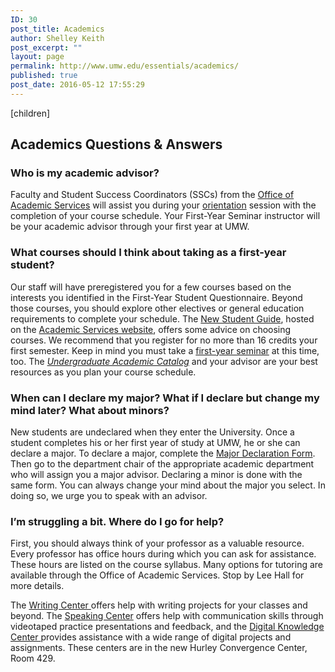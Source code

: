 ```yaml
---
ID: 30
post_title: Academics
author: Shelley Keith
post_excerpt: ""
layout: page
permalink: http://www.umw.edu/essentials/academics/
published: true
post_date: 2016-05-12 17:55:29
---
```

[children]
<h2>Academics Questions &amp; Answers<strong>
</strong></h2>
<h3>Who is my academic advisor?</h3>
Faculty and Student Success Coordinators (SSCs) from the <a href="https://academics.umw.edu/academicservices/">Office of Academic Services</a> will assist you during your <a href="http://orientation.umw.edu/">orientation</a> session with the completion of your course schedule. Your First-Year Seminar instructor will be your academic advisor through your first year at UMW.
<h3>What courses should I think about taking as a first-year student?</h3>
Our staff will have preregistered you for a few courses based on the interests you identified in the First-Year Student Questionnaire. Beyond those courses, you should explore other electives or general education requirements to complete your schedule. The <a href="https://www.umw.edu/?search-choice=google&amp;s=new+student+guide">New Student Guide</a>, hosted on the <a href="http://academics.umw.edu/academicandcareerservices/about-us/">Academic Services website</a>, offers some advice on choosing courses. We recommend that you register for no more than 16 credits your first semester. Keep in mind you must take a <a href="http://academics.umw.edu/fsem/">first-year seminar</a> at this time, too. The <a href="http://publications.umw.edu/undergraduatecatalog/courses-of-study/general-education/general-education-course-list/"><em>Undergraduate Academic Catalog</em></a> and your advisor are your best resources as you plan your course schedule.
<h3>When can I declare my major? What if I declare but change my mind later? What about minors?</h3>
New students are undeclared when they enter the University. Once a student completes his or her first year of study at UMW, he or she can declare a major. To declare a major, complete the <a href="http://academics.umw.edu/registrar/students/majorminor-declaration/">Major Declaration Form</a>. Then go to the department chair of the appropriate academic department who will assign you a major advisor. Declaring a minor is done with the same form. You can always change your mind about the major you select. In doing so, we urge you to speak with an advisor.
<h3>I’m struggling a bit. Where do I go for help?</h3>
First, you should always think of your professor as a valuable resource. Every professor has office hours during which you can ask for assistance. These hours are listed on the course syllabus. Many options for tutoring are available through the Office of Academic Services. Stop by Lee Hall for more details.

The <a href="http://academics.umw.edu/writing-fredericksburg/about-the-writing-center/">Writing Center </a>offers help with writing projects for your classes and beyond. The <a href="http://academics.umw.edu/speaking/speaking-center/">Speaking Center</a> offers help with communication skills through videotaped practice presentations and feedback, and the <a href="http://convergence.umw.edu/digital-knowledge-center/">Digital Knowledge Center </a>provides assistance with a wide range of digital projects and assignments. These centers are in the new Hurley Convergence Center, Room 429.